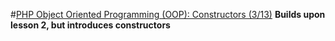 #[PHP Object Oriented Programming (OOP): Constructors (3/13)](https://www.youtube.com/watch?v=rR3TyVIV7QQ)
**Builds upon lesson 2, but introduces constructors**

